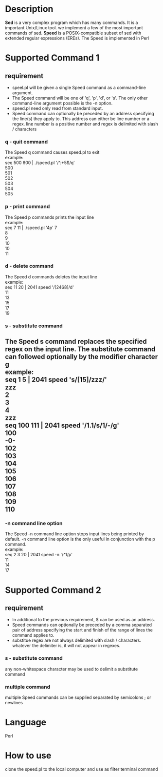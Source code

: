 # Description
**Sed** is a very complex program which has many commands. It is a important Unix/Linux tool. we implement a few of the most important commands of sed. **Speed** is a POSIX-compatible subset of sed with extended regular expressions (EREs). The Speed is implemented in Perl

# Supported Command 1
## requirement
* speel.pl will be given a single Speed command as a command-line argument. 
* The Speed command will be one of 'q', 'p', 'd', or 's'. The only other command-line argument possible is the -n option. 
* speed.pl need only read from standard input. 
* Speed command can optionally be preceded by an address specifying the line(s) they apply to. This address can either be line number or a regex. line number is a positive number and regex is delimited with slash / characters

### q - quit command
The Speed q command causes speed.pl to exit  
example:  
seq 500 600 | ./speed.pl '/^.+5$/q'  
500  
501  
502  
503  
504  
505  

### p - print command
The Speed p commands prints the input line  
example:  
seq 7 11 | ./speed.pl '4p'
7  
8  
9  
10  
10  
11  

### d - delete command
The Speed d commands deletes the input line  
example:  
seq 11 20 | 2041 speed '/[2468]/d'  
11  
13  
15  
17  
19  

### s - substitute command
The Speed s command replaces the specified regex on the input line. The substitute command can followed optionally by the modifier character g  
example:  
seq 1 5 | 2041 speed 's/[15]/zzz/'  
zzz  
2  
3  
4  
zzz  
seq 100 111 | 2041 speed '/1.1/s/1/-/g'  
100  
-0-  
102  
103  
104  
105  
106  
107  
108  
109  
110  
---  

### -n command line option
The Speed -n command line option stops input lines being printed by default. -n command line option is the only useful in conjunction with the p command.  
example:  
seq 2 3 20 | 2041 speed -n '/^1/p'  
11  
14  
17  

# Supported Command 2
## requirement
* In additional to the previous requirement, $ can be used as an address. 
* Speed commands can optionally be preceded by a comma separated pair of address specifying the start and finish of the range of lines the command applies to. 
* substitue regex are not always delimited with slash / characters. whatever the delimiter is, it will not appear in regexes.

### s - substitute command
any non-whitespace character may be used to delimit a substitute command

### multiple command
multiple Speed commands can be supplied separated by semicolons ; or newlines

# Language
Perl

# How to use
clone the speed.pl to the local computer and use as filter terminal command 

